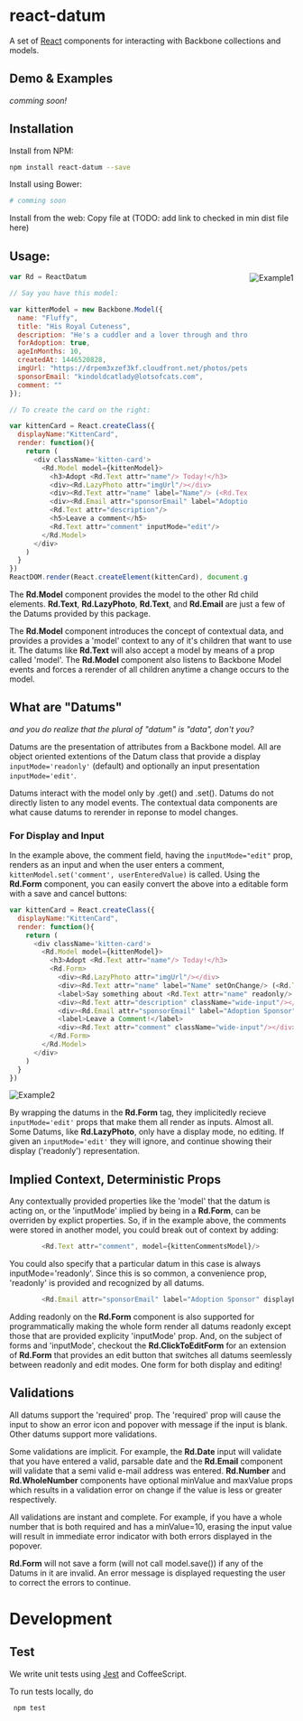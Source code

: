 react-datum
============

A set of [React](https://facebook.github.io/react/) components for interacting with Backbone collections and models.

## Demo & Examples
*comming soon!*

## Installation

Install from NPM:
```bash
npm install react-datum --save
```

Install using Bower:
```bash
# comming soon
```

Install from the web:  Copy file at (TODO: add link to checked in min dist file here)

## Usage:
<img alt = "Example1" src="https://gitlab.corp.zulily.com/bwilkerson/react-datum/raw/master/img/react-datum_model-example.png" align="right"/>

```javascript
var Rd = ReactDatum

// Say you have this model:

var kittenModel = new Backbone.Model({
  name: "Fluffy",
  title: "His Royal Cuteness",
  description: "He's a cuddler and a lover through and through",
  forAdoption: true,
  ageInMonths: 10,
  createdAt: 1446520828,
  imgUrl: "https://drpem3xzef3kf.cloudfront.net/photos/pets/32707403/1/?bust=1436666804&width=200&no_scale_up=1",
  sponsorEmail: "kindoldcatlady@lotsofcats.com",
  comment: ""
});

// To create the card on the right:

var kittenCard = React.createClass({
  displayName:"KittenCard",
  render: function(){
    return (
      <div className='kitten-card'>
        <Rd.Model model={kittenModel}>
          <h3>Adopt <Rd.Text attr="name"/> Today!</h3>
          <div><Rd.LazyPhoto attr="imgUrl"/></div>
          <div><Rd.Text attr="name" label="Name"/> (<Rd.Text attr="title"/>)</div>
          <div><Rd.Email attr="sponsorEmail" label="Adoption Sponsor" displayLink/></div>
          <Rd.Text attr="description"/>
          <h5>Leave a comment</h5>
          <Rd.Text attr="comment" inputMode="edit"/>
        </Rd.Model>
      </div>
    )
  }
})
ReactDOM.render(React.createElement(kittenCard), document.getElementById('demo'))

```

The **Rd.Model** component provides the model to the other Rd child elements. **Rd.Text**, **Rd.LazyPhoto**, **Rd.Text**, and **Rd.Email** are just a few of the Datums provided by this package.  

The **Rd.Model** component introduces the concept of contextual data, and provides a provides a 'model' context to any of it's children that want to use it.  The datums like **Rd.Text** will also accept a model by means of a prop called 'model'.  The **Rd.Model** component also listens to Backbone Model events and forces a rerender of all children anytime a change occurs to the model.   

## What are "Datums"
*and you do realize that the plural of "datum" is "data", don't you?*

Datums are the presentation of attributes from a Backbone model.  All are object oriented extentions of the Datum class that provide a display `inputMode='readonly'` (default) and optionally an input presentation `inputMode='edit'`.  

Datums interact with the model only by .get() and .set().  Datums do not directly listen to any model events.  The contextual data components are what cause datums to rerender in reponse to model changes.  

### For Display and Input

In the example above, the comment field, having the `inputMode="edit"` prop, renders as an input and when the user enters a comment, `kittenModel.set('comment', userEnteredValue)` is called. Using the **Rd.Form** component, you can easily convert the above into a editable form with a save and cancel buttons:

```javascript
var kittenCard = React.createClass({
  displayName:"KittenCard",
  render: function(){
    return (
      <div className='kitten-card'>
        <Rd.Model model={kittenModel}>
          <h3>Adopt <Rd.Text attr="name"/> Today!</h3>
          <Rd.Form>
            <div><Rd.LazyPhoto attr="imgUrl"/></div>
            <div><Rd.Text attr="name" label="Name" setOnChange/> (<Rd.Text attr="title"/>)</div>
            <label>Say something about <Rd.Text attr="name" readonly/>: </label>
            <div><Rd.Text attr="description" className="wide-input"/></div>
            <div><Rd.Email attr="sponsorEmail" label="Adoption Sponsor" displayLink/></div>
            <label>Leave a Comment!</label>
            <div><Rd.Text attr="comment" className="wide-input"/></div>
          </Rd.Form>
        </Rd.Model>
      </div>
    )
  }
})
```
![Example2](https://gitlab.corp.zulily.com/bwilkerson/react-datum/raw/master/img/react-datum_form-example.png)

By wrapping the datums in the **Rd.Form** tag, they implicitedly recieve `inputMode='edit'` props that make them all render as inputs.  Almost all.  Some Datums, like **Rd.LazyPhoto**, only have a display mode, no editing.  If given an `inputMode='edit'` they will ignore, and continue showing their display ('readonly') representation.  

## Implied Context, Deterministic Props

Any contextually provided properties like the 'model' that the datum is acting on, or the 'inputMode' implied by being in a **Rd.Form**, can be overriden by explict properties.  So, if in the example above, the comments were stored in another model, you could break out of context by adding:  
```javascript
        <Rd.Text attr="comment", model={kittenCommentsModel}/>
```
You could also specify that a particular datum in this case is always inputMode='readonly'.  Since this is so common, a convenience prop,  'readonly' is provided and recognized by all datums.
```javascript
        <Rd.Email attr="sponsorEmail" label="Adoption Sponsor" displayLink readonly/>
```
Adding readonly on the **Rd.Form** component is also supported for programmatically making the whole form render all datums readonly except those that are provided explicity 'inputMode' prop.  And, on the subject of forms and 'inputMode', checkout the **Rd.ClickToEditForm** for an extension of **Rd.Form** that provides an edit button that switches all datums seemlessly between readonly and edit modes.  One form for both display and editing!   

## Validations

All datums support the 'required' prop.  The 'required' prop will cause the input to show an error icon and popover with message if the input is blank.  Other datums support more validations.  

Some validations are implicit.  For example, the **Rd.Date** input will validate that you have entered a valid, parsable date and the **Rd.Email** component will validate that a semi valid e-mail address was entered.   **Rd.Number** and **Rd.WholeNumber** components have optional minValue and maxValue props which results in a validation error on change if the value is less or greater respectively.

All validations are instant and complete.  For example, if you have a whole number that is both required and has a minValue=10, erasing the input value will result in immediate error indicator with both errors displayed in the popover.

**Rd.Form** will not save a form (will not call model.save()) if any of the Datums in it are invalid.  An error message is displayed requesting the user to correct the errors to continue.

# Development

## Test

We write unit tests using [Jest](https://facebook.github.io/jest/) and CoffeeScript.

To run tests locally, do

     npm test
